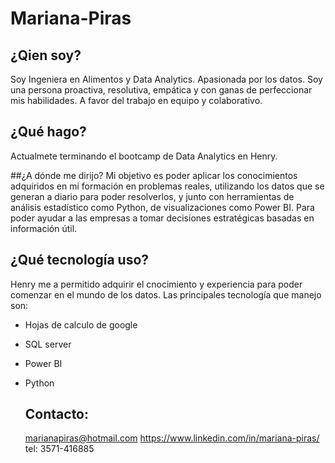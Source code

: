 # Mariana-Piras

## ¿Qien soy?
Soy Ingeniera en Alimentos y Data Analytics. Apasionada por los datos.
Soy una persona proactiva, resolutiva, empática y con ganas de perfeccionar mis habilidades. A favor del trabajo en equipo y colaborativo.

## ¿Qué hago?
Actualmete terminando el bootcamp de Data Analytics en Henry.

##¿A dónde me dirijo?
Mi objetivo es poder aplicar los conocimientos adquiridos en mi formación en problemas reales, utilizando los datos que se generan a diario para poder resolverlos, y junto con herramientas de análisis estadístico como Python, de visualizaciones como Power BI. Para poder ayudar a las empresas a tomar decisiones estratégicas basadas en información útil.

## ¿Qué tecnología uso?
Henry me a permitido adquirir el cnocimiento y experiencia para poder comenzar en el mundo de los datos. Las principales tecnología que manejo son:
* Hojas de calculo de google
* SQL server
* Power BI
* Python

  ## Contacto:
  marianapiras@hotmail.com
  https://www.linkedin.com/in/mariana-piras/
  tel: 3571-416885
